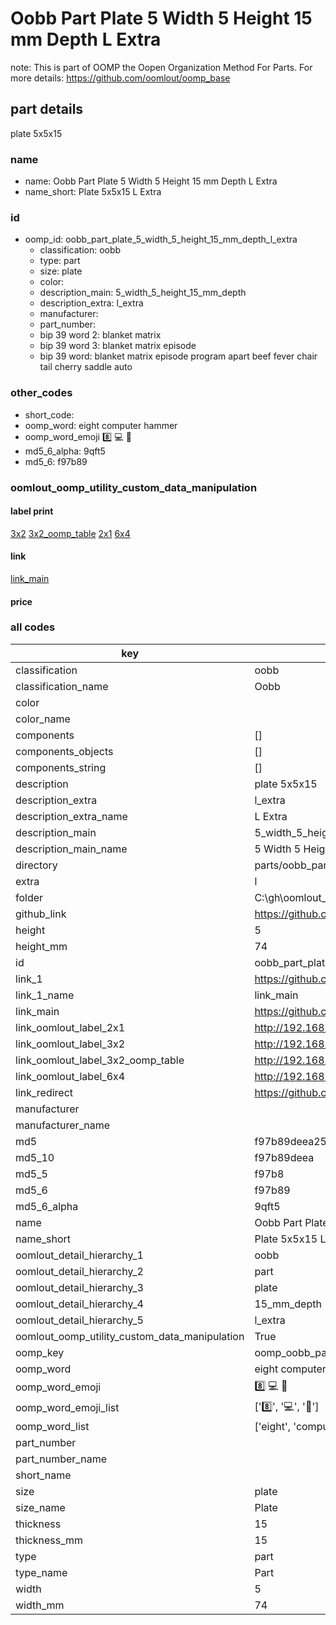 # Oobb Part Plate 5 Width 5 Height 15 mm Depth L Extra  

note: This is part of OOMP the Oopen Organization Method For Parts. For more details: https://github.com/oomlout/oomp_base

##  part details
  



plate 5x5x15



### name
* name: Oobb Part Plate 5 Width 5 Height 15 mm Depth L Extra
* name_short: Plate 5x5x15 L Extra
### id
* oomp_id: oobb_part_plate_5_width_5_height_15_mm_depth_l_extra
  * classification: oobb
  * type: part
  * size: plate
  * color: 
  * description_main: 5_width_5_height_15_mm_depth
  * description_extra: l_extra
  * manufacturer: 
  * part_number: 
  * bip 39 word 2: blanket matrix
  * bip 39 word 3: blanket matrix episode
  * bip 39 word: blanket matrix episode program apart beef fever chair tail cherry saddle auto

### other_codes
* short_code: 
* oomp_word: eight computer hammer
* oomp_word_emoji :eight: :computer: :hammer:
* md5_6_alpha: 9qft5
* md5_6: f97b89






### oomlout_oomp_utility_custom_data_manipulation
#### label print
[3x2](http://192.168.1.245:1112/?label=oomp%209qft5)
[3x2_oomp_table](http://192.168.1.108:1112/?label=oomp%209qft5)
[2x1](http://192.168.1.242:1112/?label=oomp%209qft5)
[6x4](http://192.168.1.55:1112/?label=oomp%209qft5)    

#### link

[link_main](https://github.com/oomlout/oomlout_oobb_version_4_generated_parts/tree/main/navigation_oomp/oobb/part/plate/5_width_5_height_15_mm_depth/l_extra/part)                              

#### price







### all codes 
| key | value |  
| --- | --- |  
| classification | oobb |  
| classification_name | Oobb |  
| color |  |  
| color_name |  |  
| components | [] |  
| components_objects | [] |  
| components_string | [] |  
| description | plate 5x5x15 |  
| description_extra | l_extra |  
| description_extra_name | L Extra |  
| description_main | 5_width_5_height_15_mm_depth |  
| description_main_name | 5 Width 5 Height 15 mm Depth |  
| directory | parts/oobb_part_plate_5_width_5_height_15_mm_depth_l_extra |  
| extra | l |  
| folder | C:\gh\oomlout_oobb_version_4_generated_parts\parts\oobb_part_plate_5_width_5_height_15_mm_depth_l_extra |  
| github_link | https://github.com/oomlout/oomlout_oomp_part_src/tree/main/parts/oobb_part_plate_5_width_5_height_15_mm_depth_l_extra |  
| height | 5 |  
| height_mm | 74 |  
| id | oobb_part_plate_5_width_5_height_15_mm_depth_l_extra |  
| link_1 | https://github.com/oomlout/oomlout_oobb_version_4_generated_parts/tree/main/navigation_oomp/oobb/part/plate/5_width_5_height_15_mm_depth/l_extra/part |  
| link_1_name | link_main |  
| link_main | https://github.com/oomlout/oomlout_oobb_version_4_generated_parts/tree/main/navigation_oomp/oobb/part/plate/5_width_5_height_15_mm_depth/l_extra/part |  
| link_oomlout_label_2x1 | http://192.168.1.242:1112/?label=oomp%209qft5 |  
| link_oomlout_label_3x2 | http://192.168.1.245:1112/?label=oomp%209qft5 |  
| link_oomlout_label_3x2_oomp_table | http://192.168.1.108:1112/?label=oomp%209qft5 |  
| link_oomlout_label_6x4 | http://192.168.1.55:1112/?label=oomp%209qft5 |  
| link_redirect | https://github.com/oomlout/oomlout_oobb_version_4_generated_parts/tree/main/parts/_plate_05_05_15_ex_l |  
| manufacturer |  |  
| manufacturer_name |  |  
| md5 | f97b89deea25caac50052abe97e248ba |  
| md5_10 | f97b89deea |  
| md5_5 | f97b8 |  
| md5_6 | f97b89 |  
| md5_6_alpha | 9qft5 |  
| name | Oobb Part Plate 5 Width 5 Height 15 mm Depth L Extra |  
| name_short | Plate 5x5x15 L Extra |  
| oomlout_detail_hierarchy_1 | oobb |  
| oomlout_detail_hierarchy_2 | part |  
| oomlout_detail_hierarchy_3 | plate |  
| oomlout_detail_hierarchy_4 | 15_mm_depth |  
| oomlout_detail_hierarchy_5 | l_extra |  
| oomlout_oomp_utility_custom_data_manipulation | True |  
| oomp_key | oomp_oobb_part_plate_5_width_5_height_15_mm_depth_l_extra |  
| oomp_word | eight computer hammer |  
| oomp_word_emoji | :eight: :computer: :hammer: |  
| oomp_word_emoji_list | [':eight:', ':computer:', ':hammer:'] |  
| oomp_word_list | ['eight', 'computer', 'hammer'] |  
| part_number |  |  
| part_number_name |  |  
| short_name |  |  
| size | plate |  
| size_name | Plate |  
| thickness | 15 |  
| thickness_mm | 15 |  
| type | part |  
| type_name | Part |  
| width | 5 |  
| width_mm | 74 |  
